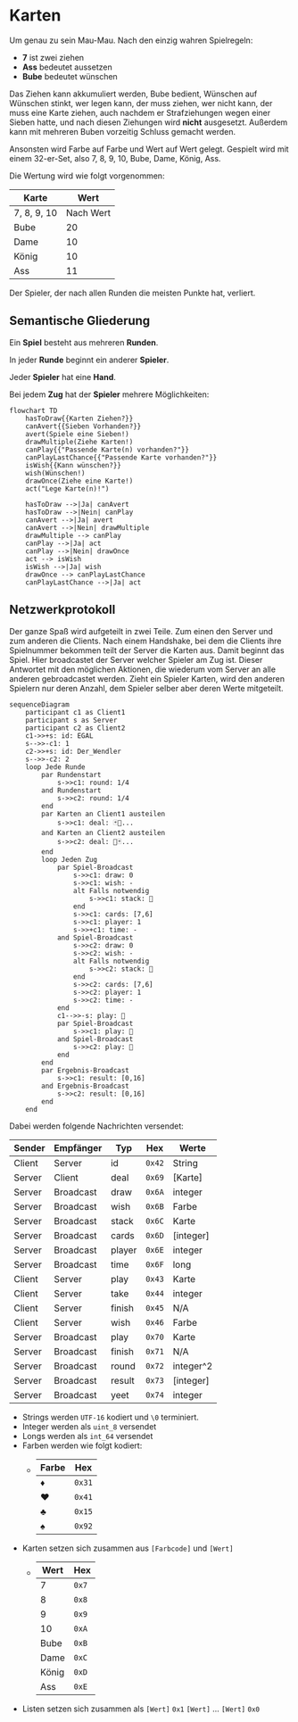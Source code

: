 # Karten

Um genau zu sein Mau-Mau. Nach den einzig wahren Spielregeln:
 - **7** ist zwei ziehen
 - **Ass** bedeutet aussetzen
 - **Bube** bedeutet wünschen

Das Ziehen kann akkumuliert werden, Bube bedient, Wünschen auf Wünschen stinkt, wer legen kann, der muss ziehen,
wer nicht kann, der muss eine Karte ziehen, auch nachdem er Strafziehungen wegen einer Sieben hatte,
und nach diesen Ziehungen wird **nicht** ausgesetzt. Außerdem kann mit mehreren Buben vorzeitig Schluss gemacht werden.

Ansonsten wird Farbe auf Farbe und Wert auf Wert gelegt.
Gespielt wird mit einem 32-er-Set, also 7, 8, 9, 10, Bube, Dame, König, Ass.

Die Wertung wird wie folgt vorgenommen:

| Karte       | Wert      |
|-------------|-----------|
| 7, 8, 9, 10 | Nach Wert |
| Bube        | 20        |
| Dame        | 10        |
| König       | 10        |
| Ass         | 11        |

Der Spieler, der nach allen Runden die meisten Punkte hat, verliert.

## Semantische Gliederung

Ein **Spiel** besteht aus mehreren **Runden**.

In jeder **Runde** beginnt ein anderer **Spieler**.

Jeder **Spieler** hat eine **Hand**.

Bei jedem **Zug** hat der **Spieler** mehrere Möglichkeiten:

```mermaid
flowchart TD
    hasToDraw{{Karten Ziehen?}}
    canAvert{{Sieben Vorhanden?}}
    avert(Spiele eine Sieben!)
    drawMultiple(Ziehe Karten!)
    canPlay{{"Passende Karte(n) vorhanden?"}}
    canPlayLastChance{{"Passende Karte vorhanden?"}}
    isWish{{Kann wünschen?}}
    wish(Wünschen!)
    drawOnce(Ziehe eine Karte!)
    act("Lege Karte(n)!")
    
    hasToDraw -->|Ja| canAvert
    hasToDraw -->|Nein| canPlay
    canAvert -->|Ja| avert
    canAvert -->|Nein| drawMultiple
    drawMultiple --> canPlay
    canPlay -->|Ja| act
    canPlay -->|Nein| drawOnce
    act --> isWish
    isWish -->|Ja| wish
    drawOnce --> canPlayLastChance
    canPlayLastChance -->|Ja| act
```

## Netzwerkprotokoll

Der ganze Spaß wird aufgeteilt in zwei Teile. Zum einen den Server und zum anderen die Clients.
Nach einem Handshake, bei dem die Clients ihre Spielnummer bekommen teilt der Server die Karten aus.
Damit beginnt das Spiel.
Hier broadcastet der Server welcher Spieler am Zug ist.
Dieser Antwortet mit den möglichen Aktionen, die wiederum vom Server an alle anderen gebroadcastet werden.
Zieht ein Spieler Karten, wird den anderen Spielern nur deren Anzahl, dem Spieler selber aber deren Werte mitgeteilt.

```mermaid
sequenceDiagram
    participant c1 as Client1
    participant s as Server
    participant c2 as Client2
    c1->>+s: id: EGAL
    s-->>-c1: 1
    c2->>+s: id: Der_Wendler
    s-->>-c2: 2
    loop Jede Runde
        par Rundenstart
            s->>c1: round: 1/4
        and Rundenstart
            s->>c2: round: 1/4
        end
        par Karten an Client1 austeilen
            s->>c1: deal: 🃏🎴...
        and Karten an Client2 austeilen
            s->>c2: deal: 🎴🃏...
        end
        loop Jeden Zug
            par Spiel-Broadcast
                s->>c1: draw: 0
                s->>c1: wish: -
                alt Falls notwendig
                    s->>c1: stack: 🎴
                end
                s->>c1: cards: [7,6]
                s->>c1: player: 1
                s->>+c1: time: -
            and Spiel-Broadcast
                s->>c2: draw: 0
                s->>c2: wish: -
                alt Falls notwendig
                    s->>c2: stack: 🎴
                end
                s->>c2: cards: [7,6]
                s->>c2: player: 1
                s->>c2: time: -
            end
            c1-->>-s: play: 🎴
            par Spiel-Broadcast
                s->>c1: play: 🎴
            and Spiel-Broadcast
                s->>c2: play: 🎴
            end
        end
        par Ergebnis-Broadcast
            s->>c1: result: [0,16] 
        and Ergebnis-Broadcast
            s->>c2: result: [0,16]
        end
    end
```

Dabei werden folgende Nachrichten versendet:

| Sender | Empfänger | Typ    | Hex    | Werte      |
|--------|-----------|--------|--------|------------|
| Client | Server    | id     | `0x42` | String     |
| Server | Client    | deal   | `0x69` | \[Karte]   |
| Server | Broadcast | draw   | `0x6A` | integer    |
| Server | Broadcast | wish   | `0x6B` | Farbe      |
| Server | Broadcast | stack  | `0x6C` | Karte      |
| Server | Broadcast | cards  | `0x6D` | \[integer] |
| Server | Broadcast | player | `0x6E` | integer    |
| Server | Broadcast | time   | `0x6F` | long       |
| Client | Server    | play   | `0x43` | Karte      |
| Client | Server    | take   | `0x44` | integer    |
| Client | Server    | finish | `0x45` | N/A        |
| Client | Server    | wish   | `0x46` | Farbe      |
| Server | Broadcast | play   | `0x70` | Karte      |
| Server | Broadcast | finish | `0x71` | N/A        |
| Server | Broadcast | round  | `0x72` | integer^2  |
| Server | Broadcast | result | `0x73` | \[integer] |
| Server | Broadcast | yeet   | `0x74` | integer    |

- Strings werden `UTF-16` kodiert und `\0` terminiert.
- Integer werden als `uint_8` versendet
- Longs werden als `int_64` versendet
- Farben werden wie folgt kodiert:
  - | Farbe | Hex    |
    |-------|--------|
    | ♦️    | `0x31` |
    | ♥️    | `0x41` |
    | ♣️    | `0x15` |
    | ♠️    | `0x92` |
- Karten setzen sich zusammen aus `[Farbcode]` und `[Wert]`
  - | Wert  | Hex   |
    |-------|-------|
    | 7     | `0x7` |
    | 8     | `0x8` |
    | 9     | `0x9` |
    | 10    | `0xA` |
    | Bube  | `0xB` |
    | Dame  | `0xC` |
    | König | `0xD` |
    | Ass   | `0xE` |
- Listen setzen sich zusammen als `[Wert]` `0x1` `[Wert]` ... `[Wert]` `0x0`